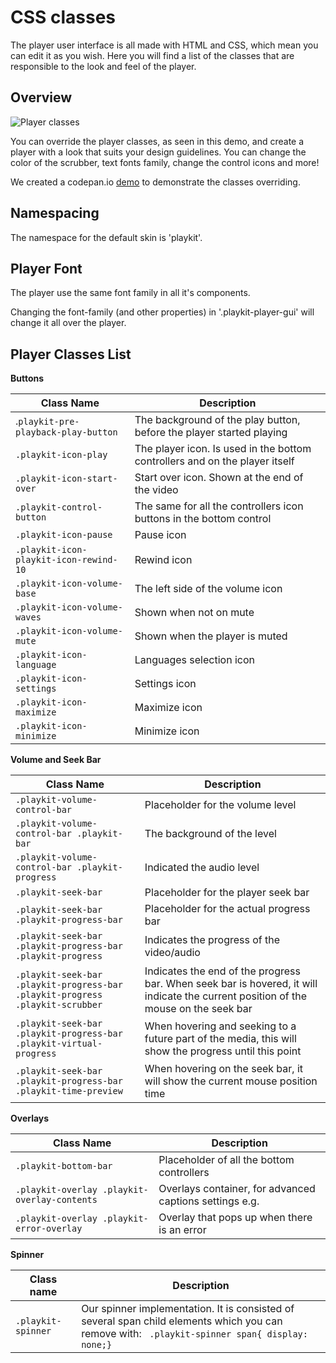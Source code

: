 # CSS classes
The player user interface is all made with HTML and CSS, which mean you can edit it as you wish.
Here you will find a list of the classes that are responsible to the look and feel of the player.

## Overview

![Player classes](/images/main_classes.png)

You can override the player classes, as seen in this demo, and create a player with a look that suits your design guidelines. You can change the color of the scrubber, text fonts family, change the control icons and more!

We created a codepan.io [demo](https://codepen.io/anon/pen/JMaObJ?editors=1100) to demonstrate the classes overriding.

## Namespacing
The namespace for the default skin is 'playkit'.

## Player Font
The player use the same font family in all it's components.

Changing the font-family (and other properties) in '.playkit-player-gui' will change it all over the player.

## Player Classes List

**Buttons**

|Class Name| Description |
|--|--|
| .`playkit-pre-playback-play-button` | The background of the play button, before the player started playing |
| `.playkit-icon-play` | The player icon. Is used in the bottom controllers and on the player itself |
|`.playkit-icon-start-over`| Start over icon. Shown at the end of the video|
| `.playkit-control-button` | The same for all the controllers icon buttons in the bottom control |
| `.playkit-icon-pause` | Pause icon |
| `.playkit-icon-playkit-icon-rewind-10` |Rewind icon  |
| `.playkit-icon-volume-base`| The left side of the volume icon |
| `.playkit-icon-volume-waves` | Shown when not on mute |
| `.playkit-icon-volume-mute` | Shown when the player is muted |
| `.playkit-icon-language` | Languages selection icon |
| `.playkit-icon-settings` | Settings icon |
|`.playkit-icon-maximize`  | Maximize icon |
| `.playkit-icon-minimize` | Minimize icon |


**Volume and Seek Bar**

| Class Name | Description |
|--|--|
| `.playkit-volume-control-bar` | Placeholder for the volume level |
| `.playkit-volume-control-bar .playkit-bar` | The background of the level |
| `.playkit-volume-control-bar .playkit-progress` | Indicated the audio level |
| `.playkit-seek-bar` | Placeholder for the player seek bar |
| `.playkit-seek-bar .playkit-progress-bar` | Placeholder for the actual progress bar |
| `.playkit-seek-bar .playkit-progress-bar .playkit-progress` | Indicates the progress of the video/audio |
| `.playkit-seek-bar .playkit-progress-bar .playkit-progress .playkit-scrubber` | Indicates the end of the progress bar. When seek bar is hovered, it will indicate the current position of the mouse on the seek bar |
| `.playkit-seek-bar .playkit-progress-bar .playkit-virtual-progress` | When hovering and seeking to a future part of the media, this will show the progress until this point |
| `.playkit-seek-bar .playkit-progress-bar .playkit-time-preview` | When hovering on the seek bar, it will show the current mouse position time |

**Overlays**

| Class Name | Description |
|--|--|
|`.playkit-bottom-bar`| Placeholder of all the bottom controllers|
|`.playkit-overlay .playkit-overlay-contents`| Overlays container, for advanced captions settings e.g. |
|`.playkit-overlay .playkit-error-overlay`| Overlay that pops up when there is an error|

**Spinner**

|Class name| Description |
|--|--|
|`.playkit-spinner`| Our spinner implementation. It is consisted of several span child elements which you can remove with: ` .playkit-spinner span{ display: none;}` |

